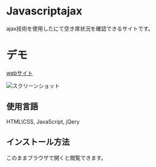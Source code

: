 # Javascriptajax

ajax技術を使用したにて空き席状況を確認できるサイトです。

 # デモ
 [webサイト](https://yasuko-ajax.herokuapp.com)



![スクリーンショット](https://user-images.githubusercontent.com/84828867/160553080-cd5ea79c-65cc-4590-b849-9a93344bf0ac.png)


 ## 使用言語
 HTML\CSS, JavaScript, jQery
 
 ## インストール方法
 このままブラウザで開くと閲覧できます。

